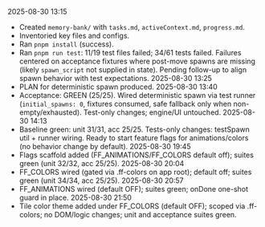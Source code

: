 2025-08-30 13:15
- Created `memory-bank/` with `tasks.md`, `activeContext.md`, `progress.md`.
- Inventoried key files and configs.
- Ran `pnpm install` (success).
- Ran `pnpm run test`: 11/19 test files failed; 34/61 tests failed. Failures centered on acceptance fixtures where post-move spawns are missing (likely `spawn_script` not supplied in state). Pending follow-up to align spawn behavior with test expectations.
2025-08-30 13:25
- PLAN for deterministic spawn produced.
2025-08-30 13:40
- Acceptance: GREEN (25/25). Wired deterministic spawn via test runner (`initial_spawns: 0`, fixtures consumed, safe fallback only when non-empty/exhausted). Test-only changes; engine/UI untouched.
2025-08-30 14:13
- Baseline green: unit 31/31, acc 25/25. Tests-only changes: testSpawn util + runner wiring. Ready to start feature flags for animations/colors (no behavior change by default).
2025-08-30 19:45
- Flags scaffold added (FF_ANIMATIONS/FF_COLORS default off); suites green (unit 32/32, acc 25/25).
2025-08-30 20:04
- FF_COLORS wired (gated via .ff-colors on app root); default off; suites green (unit 34/34, acc 25/25).
2025-08-30 20:57
- FF_ANIMATIONS wired (default OFF); suites green; onDone one-shot guard in place.
2025-08-30 21:50
- Tile color theme added under FF_COLORS (default OFF); scoped via .ff-colors; no DOM/logic changes; unit and acceptance suites green.
